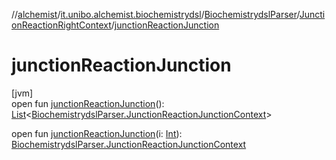 //[alchemist](../../../../index.md)/[it.unibo.alchemist.biochemistrydsl](../../index.md)/[BiochemistrydslParser](../index.md)/[JunctionReactionRightContext](index.md)/[junctionReactionJunction](junction-reaction-junction.md)

# junctionReactionJunction

[jvm]\
open fun [junctionReactionJunction](junction-reaction-junction.md)(): [List](https://docs.oracle.com/javase/8/docs/api/java/util/List.html)<[BiochemistrydslParser.JunctionReactionJunctionContext](../-junction-reaction-junction-context/index.md)>

open fun [junctionReactionJunction](junction-reaction-junction.md)(i: [Int](https://kotlinlang.org/api/latest/jvm/stdlib/kotlin/-int/index.html)): [BiochemistrydslParser.JunctionReactionJunctionContext](../-junction-reaction-junction-context/index.md)
